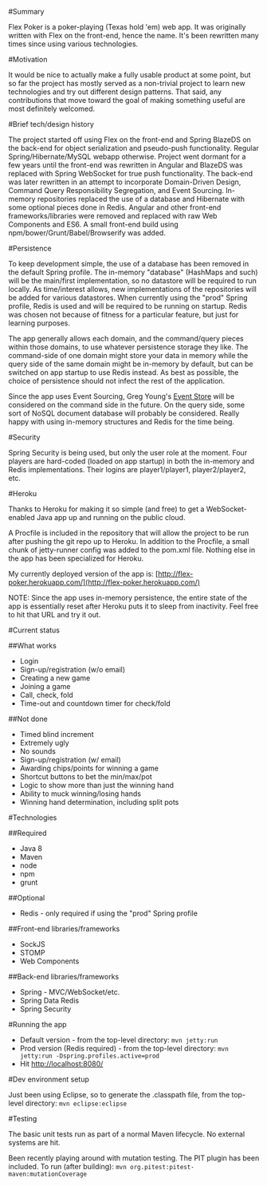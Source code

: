 #Summary

Flex Poker is a poker-playing (Texas hold 'em) web app.  It was originally written with Flex on the front-end, hence the name.  It's been rewritten many times since  using various technologies.

#Motivation

It would be nice to actually make a fully usable product at some point, but so far the project has mostly served as a non-trivial project to learn new technologies and try out different design patterns.  That said, any contributions that move toward the goal of making something useful are most definitely welcomed.

#Brief tech/design history

The project started off using Flex on the front-end and Spring BlazeDS on the back-end for object serialization and pseudo-push functionality.  Regular Spring/Hibernate/MySQL webapp otherwise.  Project went dormant for a few years until the front-end was rewritten in Angular and BlazeDS was replaced with Spring WebSocket for true push functionality.  The back-end was later rewritten in an attempt to incorporate Domain-Driven Design, Command Query Responsibility Segregation, and Event Sourcing.  In-memory repositories replaced the use of a database and Hibernate with some optional pieces done in Redis.  Angular and other front-end frameworks/libraries were removed and replaced with raw Web Components and ES6.  A small front-end build using npm/bower/Grunt/Babel/Browserify was added.

#Persistence

To keep development simple, the use of a database has been removed in the default Spring profile.  The in-memory "database" (HashMaps and such) will be the main/first implementation, so no datastore will be required to run locally.  As time/interest allows, new implementations of the repositories will be added for various datastores.  When currently using the "prod" Spring profile, Redis is used and will be required to be running on startup.  Redis was chosen not because of fitness for a particular feature, but just for learning purposes.

The app generally allows each domain, and the command/query pieces within those domains, to use whatever persistence storage they like.  The command-side of one domain might store your data in memory while the query side of the same domain might be in-memory by default, but can be switched on app startup to use Redis instead.  As best as possible, the choice of persistence should not infect the rest of the application.

Since the app uses Event Sourcing, Greg Young's [Event Store](https://github.com/EventStore/EventStore) will be considered on the command side in the future.  On the query side, some sort of NoSQL document database will probably be considered.  Really happy with using in-memory structures and Redis for the time being.

#Security

Spring Security is being used, but only the user role at the moment.  Four players are hard-coded (loaded on app startup) in both the in-memory and Redis implementations.  Their logins are player1/player1, player2/player2, etc.

#Heroku

Thanks to Heroku for making it so simple (and free) to get a WebSocket-enabled Java app up and running on the public cloud.

A Procfile is included in the repository that will allow the project to be run after pushing the git repo up to Heroku.  In addition to the Procfile, a small chunk of jetty-runner config was added to the pom.xml file.  Nothing else in the app has been specialized for Heroku.

My currently deployed version of the app is: [http://flex-poker.herokuapp.com/](http://flex-poker.herokuapp.com/)

NOTE: Since the app uses in-memory persistence, the entire state of the app is essentially reset after Heroku puts it to sleep from inactivity.  Feel free to hit that URL and try it out.

#Current status

##What works

* Login
* Sign-up/registration (w/o email)
* Creating a new game
* Joining a game
* Call, check, fold
* Time-out and countdown timer for check/fold

##Not done

* Timed blind increment
* Extremely ugly
* No sounds
* Sign-up/registration (w/ email)
* Awarding chips/points for winning a game
* Shortcut buttons to bet the min/max/pot
* Logic to show more than just the winning hand
* Ability to muck winning/losing hands
* Winning hand determination, including split pots

#Technologies

##Required

* Java 8
* Maven
* node
* npm
* grunt

##Optional

* Redis - only required if using the "prod" Spring profile

##Front-end libraries/frameworks

* SockJS
* STOMP
* Web Components

##Back-end libraries/frameworks

* Spring - MVC/WebSocket/etc.
* Spring Data Redis
* Spring Security

#Running the app

* Default version - from the top-level directory: `mvn jetty:run`
* Prod version (Redis required) - from the top-level directory: `mvn jetty:run -Dspring.profiles.active=prod`
* Hit [http://localhost:8080/](http://localhost:8080/)

#Dev environment setup

Just been using Eclipse, so to generate the .classpath file, from the top-level directory: `mvn eclipse:eclipse`

#Testing

The basic unit tests run as part of a normal Maven lifecycle.  No external systems are hit.

Been recently playing around with mutation testing.  The PIT plugin has been included.  To run (after building): `mvn org.pitest:pitest-maven:mutationCoverage`
